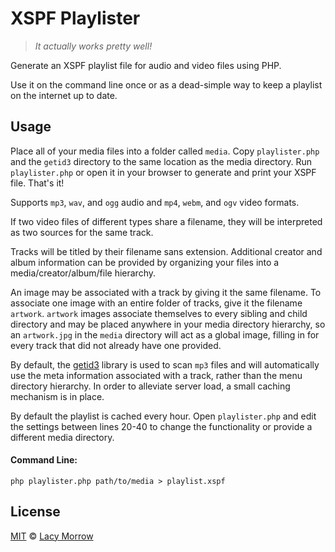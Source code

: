 XSPF Playlister
===============

> *It actually works pretty well!*

Generate an XSPF playlist file for audio and video files using PHP.

Use it on the command line once or as a dead-simple way to keep a playlist on the internet up to date. 

## Usage
Place all of your media files into a folder called `media`. Copy `playlister.php` and the `getid3` directory to the same location as the media directory. Run `playlister.php` or open it in your browser to generate and print your XSPF file. That's it!

Supports `mp3`, `wav`, and `ogg` audio and `mp4`, `webm`, and `ogv` video formats. 

If two video files of different types share a filename, they will be interpreted as two sources for the same track. 

Tracks will be titled by their filename sans extension. Additional creator and album information can be provided by organizing your files into a media/creator/album/file hierarchy. 

An image may be associated with a track by giving it the same filename. To associate one image with an entire folder of tracks, give it the filename `artwork`. `artwork` images associate themselves to every sibling and child directory and may be placed anywhere in your media directory hierarchy, so an `artwork.jpg` in the `media` directory will act as a global image, filling in for every track that did not already have one provided.

By default, the [getid3](http://getid3.sourceforge.net/) library is used to scan `mp3` files and will automatically use the meta information associated with a track, rather than the menu directory hierarchy. In order to alleviate server load, a small caching mechanism is in place. 

By default the playlist is cached every hour. Open `playlister.php` and edit the settings between lines 20-40 to change the functionality or provide a different media directory.

#### Command Line:

`php playlister.php path/to/media > playlist.xspf`


## License

[MIT](http://opensource.org/licenses/MIT) © [Lacy Morrow](http://lacymorrow.com)

